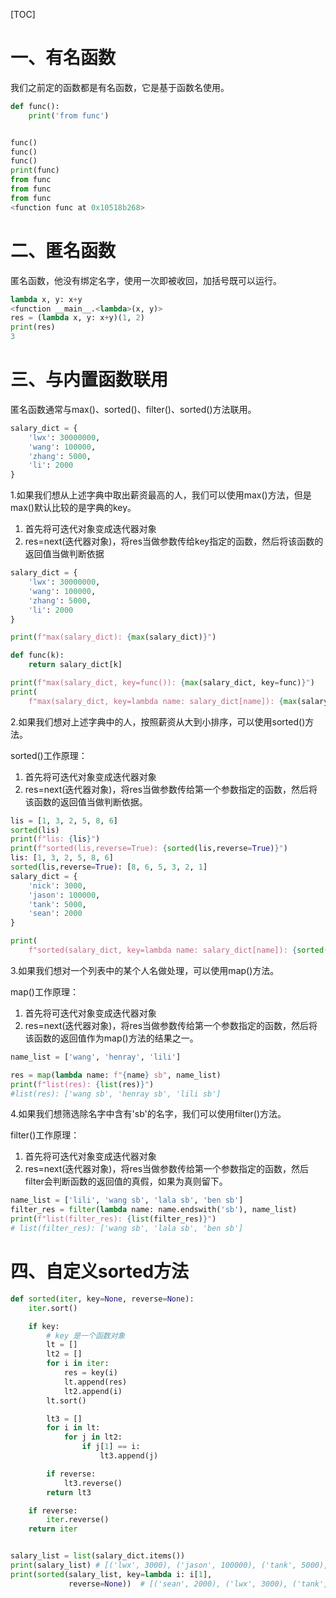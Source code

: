 [TOC]

# 一、有名函数

我们之前定的函数都是有名函数，它是基于函数名使用。

```python
def func():
    print('from func')


func()
func()
func()
print(func)
from func
from func
from func
<function func at 0x10518b268>
```



# 二、匿名函数

匿名函数，他没有绑定名字，使用一次即被收回，加括号既可以运行。

```python
lambda x, y: x+y
<function __main__.<lambda>(x, y)>
res = (lambda x, y: x+y)(1, 2)
print(res)
3
```



# 三、与内置函数联用

匿名函数通常与max()、sorted()、filter()、sorted()方法联用。

```python
salary_dict = {
    'lwx': 30000000,
    'wang': 100000,
    'zhang': 5000,
    'li': 2000
}
```

1.如果我们想从上述字典中取出薪资最高的人，我们可以使用max()方法，但是max()默认比较的是字典的key。

1. 首先将可迭代对象变成迭代器对象
2. res=next(迭代器对象)，将res当做参数传给key指定的函数，然后将该函数的返回值当做判断依据

```python
salary_dict = {
    'lwx': 30000000,
    'wang': 100000,
    'zhang': 5000,
    'li': 2000
}

print(f"max(salary_dict): {max(salary_dict)}")

def func(k):
    return salary_dict[k]

print(f"max(salary_dict, key=func()): {max(salary_dict, key=func)}")
print(
    f"max(salary_dict, key=lambda name: salary_dict[name]): {max(salary_dict, key=lambda name: salary_dict[name])}")

```



2.如果我们想对上述字典中的人，按照薪资从大到小排序，可以使用sorted()方法。

sorted()工作原理：

1. 首先将可迭代对象变成迭代器对象
2. res=next(迭代器对象)，将res当做参数传给第一个参数指定的函数，然后将该函数的返回值当做判断依据。

```python
lis = [1, 3, 2, 5, 8, 6]
sorted(lis)
print(f"lis: {lis}")
print(f"sorted(lis,reverse=True): {sorted(lis,reverse=True)}")
lis: [1, 3, 2, 5, 8, 6]
sorted(lis,reverse=True): [8, 6, 5, 3, 2, 1]
salary_dict = {
    'nick': 3000,
    'jason': 100000,
    'tank': 5000,
    'sean': 2000
}

print(
    f"sorted(salary_dict, key=lambda name: salary_dict[name]): {sorted(salary_dict, key=lambda name: salary_dict[name])}")

```

3.如果我们想对一个列表中的某个人名做处理，可以使用map()方法。

map()工作原理：

1. 首先将可迭代对象变成迭代器对象
2. res=next(迭代器对象)，将res当做参数传给第一个参数指定的函数，然后将该函数的返回值作为map()方法的结果之一。



```python
name_list = ['wang', 'henray', 'lili']

res = map(lambda name: f"{name} sb", name_list)
print(f"list(res): {list(res)}")
#list(res): ['wang sb', 'henray sb', 'lili sb']
```

4.如果我们想筛选除名字中含有'sb'的名字，我们可以使用filter()方法。

filter()工作原理：

1. 首先将可迭代对象变成迭代器对象
2. res=next(迭代器对象)，将res当做参数传给第一个参数指定的函数，然后filter会判断函数的返回值的真假，如果为真则留下。

```python
name_list = ['lili', 'wang sb', 'lala sb', 'ben sb']
filter_res = filter(lambda name: name.endswith('sb'), name_list)
print(f"list(filter_res): {list(filter_res)}")
# list(filter_res): ['wang sb', 'lala sb', 'ben sb']
```



# 四、自定义sorted方法

```python
def sorted(iter, key=None, reverse=None):
    iter.sort()

    if key:
        # key 是一个函数对象
        lt = []
        lt2 = []
        for i in iter:
            res = key(i)
            lt.append(res)
            lt2.append(i)
        lt.sort()

        lt3 = []
        for i in lt:
            for j in lt2:
                if j[1] == i:
                    lt3.append(j)

        if reverse:
            lt3.reverse()
        return lt3

    if reverse:
        iter.reverse()
    return iter


salary_list = list(salary_dict.items())
print(salary_list) # [('lwx', 3000), ('jason', 100000), ('tank', 5000), ('sean', 2000), ('z', 1000)]
print(sorted(salary_list, key=lambda i: i[1],
             reverse=None))  # [('sean', 2000), ('lwx', 3000), ('tank', 5000), ('jason', 100000)]
```


